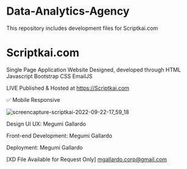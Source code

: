 # Data-Analytics-Agency
This repository includes development files for Scriptkai.com 

<h1>Scriptkai.com</h1>
  
<p>Single Page Application Website Designed, developed through HTML Javascript Bootstrap CSS EmailJS </p>

LIVE Published & Hosted at https://Scriptkai.com

✅ Mobile Responsive


![screencapture-scriptkai-2022-09-22-17_59_18](https://user-images.githubusercontent.com/108169839/191718984-5f5545f8-3dfe-4e30-aee3-bea267826425.png)


Design UI UX:
Megumi Gallardo

Front-end Development:
Megumi Gallardo 

Deployment:
Megumi Gallardo 


[XD File Available for Request Only]
mgallardo.corp@gmail.com
